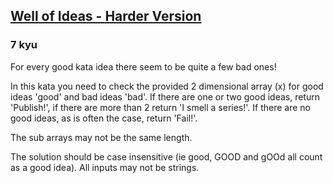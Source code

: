 <h2><a href=https://www.codewars.com/kata/57f22b0f1b5432ff09001cab/train/javascript target="_blank">Well of Ideas - Harder Version</a></h2><h3>7 kyu</h3><p>For every good kata idea there seem to be quite a few bad ones!</p><p>In this kata you need to check the provided 2 dimensional array (x) for good ideas 'good' and bad ideas 'bad'. If there are one or two good ideas, return 'Publish!', if there are more than 2 return 'I smell a series!'. If there are no good ideas, as is often the case, return 'Fail!'.</p><p>The sub arrays may not be the same length.</p><p>The solution should be case insensitive (ie good, GOOD and gOOd all count as a good idea). All inputs may not be strings.</p>
